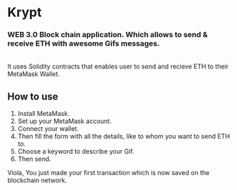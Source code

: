 # Krypt
### WEB 3.0 Block chain application. Which allows to send &amp; receive ETH with awesome Gifs messages. 
<br/>
It uses Solidity contracts that enables user to send and recieve ETH to their MetaMask Wallet.

## How to use 
1) Install MetaMask.
2) Set up your MetaMask account.
3) Connect your wallet.
4) Then fill the form with all the details, like to whom you want to send ETH to.
5) Choose a keyword to describe your Gif.
6) Then send.

Viola, You just made your first transaction which is now saved on the blockchain network.
